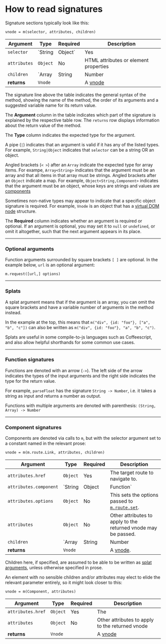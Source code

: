 # How to read signatures

Signature sections typically look like this:

`vnode = m(selector, attributes, children)`

Argument     | Type                                 | Required | Description
------------ | ------------------------------------ | -------- | ---
`selector`   | `String|Object`                      | Yes      | A CSS selector or a component
`attributes` | `Object`                             | No       | HTML attributes or element properties
`children`   | `Array<Vnode>|String|Number|Boolean` | No       | Child [vnodes](vnodes.md). Can be written as [splat arguments](signatures.md#splats)
**returns**  | `Vnode`                              |          | A [vnode](vnodes.md)

The signature line above the table indicates the general syntax of the method, showing the name of the method, the order of its arguments and a suggested variable name for its return value.

The **Argument** column in the table indicates which part of the signature is explained by the respective table row. The `returns` row displays information about the return value of the method.

The **Type** column indicates the expected type for the argument.

A pipe (`|`) indicates that an argument is valid if it has any of the listed types. For example, `String|Object` indicates that `selector` can be a string OR an object.

Angled brackets (`< >`) after an `Array` indicate the expected type for array items. For exampe, `Array<String>` indicates that the argument must be an array and that all items in that array must be strings. Angled brackets after an `Object` indicate a map. For example, `Object<String,Component>` indicates that the argument must be an object, whose keys are strings and values are [components](components.md)

Sometimes non-native types may appear to indicate that a specific object signature is required. For example, `Vnode` is an object that has a [virtual DOM node](vnodes.md) structure.

The **Required** column indicates whether an argument is required or optional. If an argument is optional, you may set it to `null` or `undefined`, or omit it altogether, such that the next argument appears in its place.

---

### Optional arguments

Function arguments surrounded by square brackets `[ ]` are optional. In the example below, `url` is an optional argument:

`m.request([url,] options)`

---

### Splats

A splat argument means that if the argument is an array, you can omit the square brackets and have a variable number of arguments in the method instead.

In the example at the top, this means that `m("div", {id: "foo"}, ["a", "b", "c"])` can also be written as `m("div", {id: "foo"}, "a", "b", "c")`.

Splats are useful in some compile-to-js languages such as Coffeescript, and also allow helpful shorthands for some common use cases.

---

### Function signatures

Functions are denoted with an arrow (`->`). The left side of the arrow indicates the types of the input arguments and the right side indicates the type for the return value.

For example, `parseFloat` has the signature `String -> Number`, i.e. it takes a string as input and returns a number as output.

Functions with multiple arguments are denoted with parenthesis: `(String, Array) -> Number`

---

### Component signatures

Components are denoted via calls to `m`, but with the selector argument set to a constant named in the relevant prose:

`vnode = m(m.route.Link, attributes, children)`

Argument               | Type                                 | Required | Description
---------------------- | ------------------------------------ | -------- | ---
`attributes.href`      | `Object`                             | Yes      | The target route to navigate to.
`attributes.component` | `String|Object|Function`             | No      | This sets the tag name to use. Must be a valid selector for [`m`](hyperscript.md) if given, defaults to `"a"`.
`attributes.options`   | `Object`                             | No      | This sets the options passed to [`m.route.set`](#mrouteset).
`attributes`           | `Object`                             | No       | Other attributes to apply to the returned vnode may be passed.
`children`             | `Array<Vnode>|String|Number|Boolean` | No       | Child [vnodes](vnodes.md) for this link.
**returns**            | `Vnode`                              |          | A [vnode](vnodes.md).

Children here, if specified, are assumed to be able to be written as [splat arguments](#splats), unless otherwise specified in prose.

An element with no sensible children and/or attributes may elect to elide the relevant parameter entirely, so it might look closer to this:

`vnode = m(Component, attributes)`

Argument          | Type     | Required | Description
----------------- | -------- | -------- | ---
`attributes.href` | `Object` | Yes      | The
`attributes`      | `Object` | No       | Other attributes to apply to the returned vnode
**returns**       | `Vnode`  |          | A [vnode](vnodes.md)
